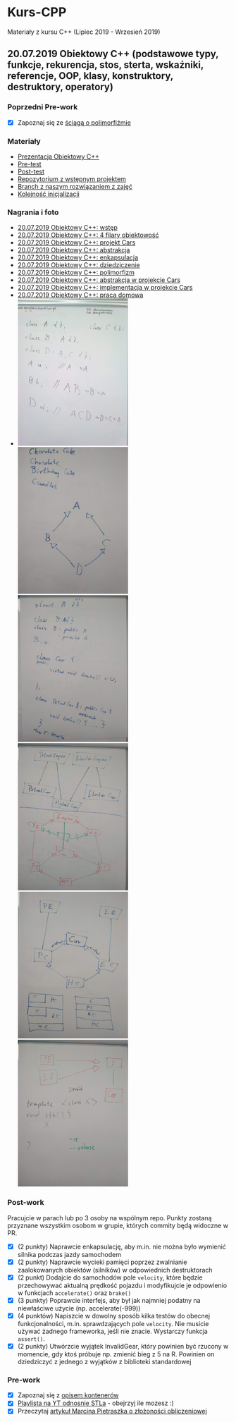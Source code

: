 # Kurs-CPP

Materiały z kursu C++ (Lipiec 2019 - Wrzesień 2019)

## 20.07.2019 Obiektowy C++ (podstawowe typy, funkcje, rekurencja, stos, sterta, wskaźniki, referencje, OOP, klasy, konstruktory, destruktory, operatory)

### Poprzedni Pre-work

- [x] Zapoznaj się ze [ściągą o polimorfiźmie](https://github.com/coders-school/kurs_cpp_zima_2019/blob/master/L06-algorithms%2Ctesting/polimorfizm.pdf)

### Materiały

- [Prezentacja Obiektowy C++](object_oriented_cpp.pdf)
- [Pre-test](pre-test.txt)
- [Post-test](post-test.txt)
- [Repozytorium z wstępnym projektem](https://github.com/coders-school/Cars)
- [Branch z naszym rozwiązaniem z zajęć](https://github.com/coders-school/Cars/tree/2019_lato)
- [Kolejność inicjalizacji](https://dorwijnerda.pl/blog/kolejnosc-inicjalizacji/)

### Nagrania i foto

- [20.07.2019 Obiektowy C++: wstęp](https://www.youtube.com/watch?v=zLRcmbIah04&list=PLQqoaQUqs4DCbDNiqBU3E9bFvX6YSUZc1&index=14)
- [20.07.2019 Obiektowy C++: 4 filary obiektowość](https://www.youtube.com/watch?v=6Kv8bBvf9Es&list=PLQqoaQUqs4DCbDNiqBU3E9bFvX6YSUZc1&index=15)
- [20.07.2019 Obiektowy C++: projekt Cars](https://www.youtube.com/watch?v=RDUvty4-TEA&list=PLQqoaQUqs4DCbDNiqBU3E9bFvX6YSUZc1&index=16)
- [20.07.2019 Obiektowy C++: abstrakcja](https://www.youtube.com/watch?v=5HeeEuSdrws&list=PLQqoaQUqs4DCbDNiqBU3E9bFvX6YSUZc1&index=17)
- [20.07.2019 Obiektowy C++: enkapsulacja](https://www.youtube.com/watch?v=RgF4bMei1IY&list=PLQqoaQUqs4DCbDNiqBU3E9bFvX6YSUZc1&index=18)
- [20.07.2019 Obiektowy C++: dziedziczenie](https://www.youtube.com/watch?v=rY3rs7R0--Q&list=PLQqoaQUqs4DCbDNiqBU3E9bFvX6YSUZc1&index=19)
- [20.07.2019 Obiektowy C++: polimorfizm](https://www.youtube.com/watch?v=WAkWuns1rCI&list=PLQqoaQUqs4DCbDNiqBU3E9bFvX6YSUZc1&index=20)
- [20.07.2019 Obiektowy C++: abstrakcja w projekcie Cars](https://www.youtube.com/watch?v=JqsiN_E4Rzg&list=PLQqoaQUqs4DCbDNiqBU3E9bFvX6YSUZc1&index=21)
- [20.07.2019 Obiektowy C++: implementacja w projekcie Cars](https://www.youtube.com/watch?v=sXMjOSCMKCU&list=PLQqoaQUqs4DCbDNiqBU3E9bFvX6YSUZc1&index=22)
- [20.07.2019 Obiektowy C++: praca domowa](https://www.youtube.com/watch?v=5f3CxyVnMM4&list=PLQqoaQUqs4DCbDNiqBU3E9bFvX6YSUZc1&index=23)
- <img src="foto/01_constructors_order.jpg" width="250px" /> <img src="foto/02_diamond.jpg" width="250px" />
  <img src="foto/03_inheritance_access.jpg" width="250px" /> <img src="foto/04_design.jpg" width="250px" />
  <img src="foto/05_design.jpg" width="250px" /> <img src="foto/06_design.jpg" width="250px" />

### Post-work

Pracujcie w parach lub po 3 osoby na wspólnym repo. Punkty zostaną przyznane wszystkim osobom w grupie, których commity będą widoczne w PR.

- [x] (2 punkty) Naprawcie enkapsulację, aby m.in. nie można było wymienić silnika podczas jazdy samochodem
- [x] (2 punkty) Naprawcie wycieki pamięci poprzez zwalnianie zaalokowanych obiektów (silników) w odpowiednich destruktorach
- [x] (2 punkt) Dodajcie do samochodów pole `velocity`, które będzie przechowywać aktualną prędkość pojazdu i modyfikujcie je odpowienio w funkcjach `accelerate()` oraz `brake()`
- [x] (3 punkty) Poprawcie interfejs, aby był jak najmniej podatny na niewłaściwe użycie (np. accelerate(-999))
- [x] (4 punktów) Napiszcie w dowolny sposób kilka testów do obecnej funkcjonalności, m.in. sprawdzających pole `velocity`. Nie musicie używać żadnego frameworka, jeśli nie znacie. Wystarczy funkcja `assert()`.
- [x] (2 punkty) Utwórzcie wyjątek InvalidGear, który powinien być rzucony w momencie, gdy ktoś próbuje np. zmienić bieg z 5 na R. Powinien on dziedziczyć z jednego z wyjątków z biblioteki standardowej

### Pre-work

- [x] Zapoznaj się z [opisem kontenerów](http://en.cppreference.com/w/cpp/container)
- [x] [Playlista na YT odnosnie STLa](https://www.youtube.com/playlist?list=PL5jc9xFGsL8G3y3ywuFSvOuNm3GjBwdkb) - obejrzyj ile mozesz :)
- [x] Przeczytaj [artykuł Marcina Pietraszka o złożoności obliczeniowej](http://www.samouczekprogramisty.pl/podstawy-zlozonosci-obliczeniowej/)

